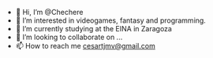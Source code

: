 - 👋 Hi, I’m @Chechere
- 👀 I’m interested in videogames, fantasy and programming.
- 🌱 I’m currently studying at the EINA in Zaragoza
- 💞️ I’m looking to collaborate on ...
- 📫 How to reach me cesartjmv@gmail.com

<!---
Chechere/Chechere is a ✨ special ✨ repository because its `README.md` (this file) appears on your GitHub profile.
You can click the Preview link to take a look at your changes.
--->
